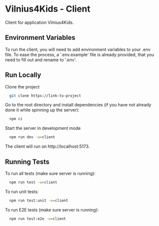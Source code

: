 # Vilnius4Kids - Client

Client for application Vilnius4Kids.

## Environment Variables

To run the client, you will need to add environment variables to your .env file.
To ease the process, a '.env.example' file is already provided, that you need to fill out and rename to '.env'.

## Run Locally

Clone the project

```bash
  git clone https://link-to-project
```

Go to the root directory and install dependencies (if you have not already done it while spinning up the server):

```bash
  npm ci
```

Start the server in development mode

```bash
  npm run dev -w=client
```

The client will run on http://localhost:5173.

## Running Tests

To run all tests (make sure server is running):

```bash
  npm run test -w=client
```

To run unit tests:

```bash
  npm run test:unit -w=client
```

To run E2E tests (make sure server is running):

```bash
  npm run test:e2e -w=client
```


